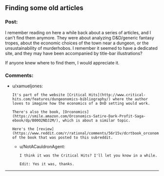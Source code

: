 ## Finding some old articles

### Post:

I remember reading on here a while back about a series of articles, and I can't find them anymore. They were about analyzing D&D/generic fantasy tropes, about the economic choices of the town near a dungeon, or the unsustainability of murderhobos. I remember it seemed to have a dedicated site, and they may have been accompanied by title-bar illustrations?

If anyone knew where to find them, I would appreciate it. 

### Comments:

- u/xamueljones:
  ```
  It's part of the website [Critical Hits](http://www.critical-hits.com/features/dungeonomics-bibliography/) where the author loves to imagine how the economics of a DnD setting would work.

  There's also the book, [Orconomics](https://smile.amazon.com/Orconomics-Satire-Dark-Profit-Saga-ebook/dp/B00O2NDJ2M/), which is about a similar topic.

  Here's the [review](https://www.reddit.com/r/rational/comments/56r15v/dcrtbook_orconomics/) of the book that was posted to this subreddit.
  ```

  - u/NotACauldronAgent:
    ```
    I think it was the Critical Hits? I'll let you know in a while. 

    Edit: Yes it was, thanks.
    ```

---

